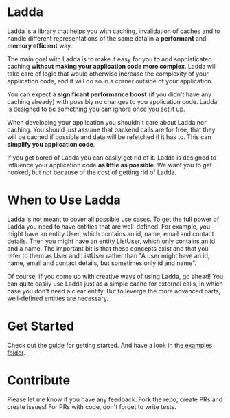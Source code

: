 # Ladda
Ladda is a library that helps you with caching, invalidation of caches and to handle different representations of the same data in a **performant** and **memory efficient** way. 

The main goal with Ladda is to make it easy for you to add sophisticated caching **without making your application code more complex**. Ladda will take care of logic that would otherwise increase the complexity of your application code, and it will do so in a corner outside of your application. 

You can expect a **significant performance boost** (if you didn't have any caching already) with possibly no changes to you application code. Ladda is designed to be something you can ignore once you set it up. 

When developing your application you shouldn't care about Ladda nor caching. You should just assume that backend calls are for free, that they will be cached if possible and data will be refetched if it has to. This can **simplify you application code**.

If you get bored of Ladda you can easily get rid of it. Ladda is designed to influence your application code **as little as possible**. We want you to get hooked, but not because of the cost of getting rid of Ladda.

# When to Use Ladda
Ladda is not meant to cover all possible use cases. To get the full power of Ladda you need to have entities that are well-defined. For example, you might have an entity User, which contains an id, name, email and contact details. Then you might have an entity ListUser, which only contains an id and a name. The important bit is that these concepts exist and that you refer to them as User and ListUser rather than "A user might have an id, name, email and contact details, but sometimes only id and name".

Of course, if you come up with creative ways of using Ladda, go ahead! You can quite easily use Ladda just as a simple cache for external calls, in which case you don't need a clear entity. But to leverge the more advanced parts, well-defined entities are necessary.

# Get Started
Check out the [guide](/docs/GettingStarted.md) for getting started. And have a look in the [examples folder](https://github.com/petercrona/ladda/tree/master/examples). 

# Contribute
Please let me know if you have any feedback. Fork the repo, create PRs and create issues! For PRs with code, don't forget to write tests.
